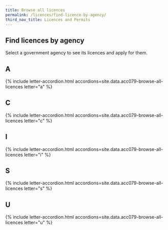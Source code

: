 ```yaml
---
title: Browse all licences
permalink: /licences/find-licence-by-agency/
third_nav_title: Licences and Permits
---
```


## Find licences by agency

Select a government agency to see its licences and apply for them.

## A

{% include letter-accordion.html accordions=site.data.acc079-browse-all-licences letter="a" %}

## C

{% include letter-accordion.html accordions=site.data.acc079-browse-all-licences letter="c" %}

## I

{% include letter-accordion.html accordions=site.data.acc079-browse-all-licences letter="i" %}

## S

{% include letter-accordion.html accordions=site.data.acc079-browse-all-licences letter="s" %}

## U

{% include letter-accordion.html accordions=site.data.acc079-browse-all-licences letter="u" %}

<script src="/jquery/jquery.min.js"></script>
<script src="/jquery/bp-menu-new-tab.js"></script>
<script src="/jquery/resize-tables.js"></script>
